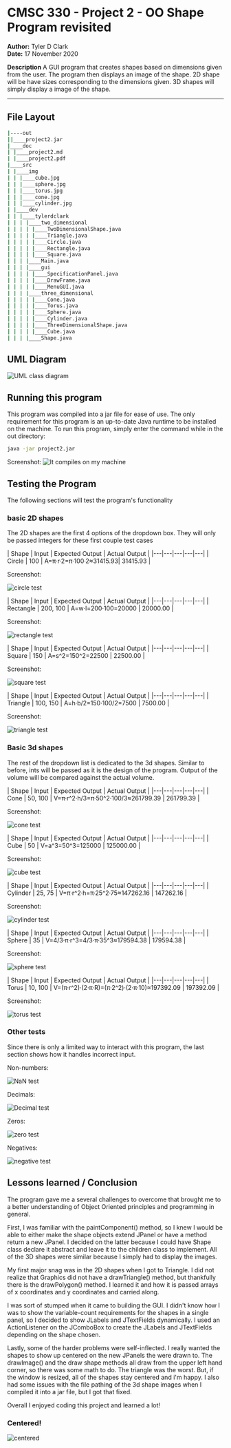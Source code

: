 # CMSC 330 - Project 2 - OO Shape Program revisited

**Author:** Tyler D Clark  
**Date:** 17 November 2020

**Description** A GUI program that creates shapes based on dimensions given from the user. The program then displays an image of the shape. 2D shape will be have sizes corresponding to the dimensions given. 3D shapes will simply display a image of the shape. 

___

## File Layout

``` bash
|----out
||____project2.jar
|____doc
| |____project2.md
| |____project2.pdf
|____src
| |____img
| | |____cube.jpg
| | |____sphere.jpg
| | |____torus.jpg
| | |____cone.jpg
| | |____cylinder.jpg
| |____dev
| | |____tylerdclark
| | | |____two_dimensional
| | | | |____TwoDimensionalShape.java
| | | | |____Triangle.java
| | | | |____Circle.java
| | | | |____Rectangle.java
| | | | |____Square.java
| | | |____Main.java
| | | |____gui
| | | | |____SpecificationPanel.java
| | | | |____DrawFrame.java
| | | | |____MenuGUI.java
| | | |____three_dimensional
| | | | |____Cone.java
| | | | |____Torus.java
| | | | |____Sphere.java
| | | | |____Cylinder.java
| | | | |____ThreeDimensionalShape.java
| | | | |____Cube.java
| | | |____Shape.java
```

## UML Diagram

![UML class diagram](img/project2uml.png)

## Running this program

This program was compiled into a jar file for ease of use. The only requirement for this program is an up-to-date Java runtime to be installed on the machine. To run this program, simply enter the command while in the out directory:

``` bash
java -jar project2.jar
```

 Screenshot:
![It compiles on my machine](img/ss1.png)

## Testing the Program

The following sections will test the program's functionality

### basic 2D shapes

The 2D shapes are the first 4 options of the dropdown box. They will only be passed integers for these first couple test cases

|  Shape | Input  | Expected Output  | Actual Output  |
|---|---|---|---|---|
| Circle | 100 | A=π·r·2=π·100·2≈31415.93| 31415.93 |

Screenshot:

![circle test](img/ss2.png)

|  Shape | Input  | Expected Output  | Actual Output  |
|---|---|---|---|---|
| Rectangle | 200, 100 | A=w·l=200·100=20000 | 20000.00 |

Screenshot:

![rectangle test](img/ss3.png)

|  Shape | Input  | Expected Output  | Actual Output  |
|---|---|---|---|---|
| Square | 150 | A=s^2=150^2=22500 | 22500.00 |

Screenshot:

![square test](img/ss4.png)

|  Shape | Input  | Expected Output  | Actual Output  |
|---|---|---|---|---|
| Triangle | 100, 150 | A=h·b/2=150·100/2=7500 | 7500.00 |

Screenshot:

![triangle test](img/ss5.png)

### Basic 3d shapes

The rest of the dropdown list is dedicated to the 3d shapes. Similar to before, ints will be passed as it is the design of the program. Output of the volume will be compared against the actual volume.

|  Shape | Input  | Expected Output  | Actual Output  |
|---|---|---|---|---|
| Cone | 50, 100 | V=π·r^2·h/3=π·50^2·100/3≈261799.39 | 261799.39 |

Screenshot:

![cone test](img/ss6.png)

|  Shape | Input  | Expected Output  | Actual Output  |
|---|---|---|---|---|
| Cube | 50 | V=a^3=50^3=125000 | 125000.00 |

Screenshot:

![cube test](img/ss7.png)

|  Shape | Input  | Expected Output  | Actual Output  |
|---|---|---|---|---|
| Cylinder | 25, 75 | V=π·r^2·h=π·25^2·75≈147262.16 | 147262.16 |

Screenshot:

![cylinder test](img/ss8.png)

|  Shape | Input  | Expected Output  | Actual Output  |
|---|---|---|---|---|
| Sphere | 35 | V=4/3·π·r^3=4/3·π·35^3≈179594.38 | 179594.38 |

Screenshot:

![sphere test](img/ss9.png)

|  Shape | Input  | Expected Output  | Actual Output  |
|---|---|---|---|---|
| Torus | 10, 100 | V=(π·r^2)·(2·π·R)=(π·2^2)·(2·π·10)≈197392.09 | 197392.09 |

Screenshot:

![torus test](img/ss10.png)

### Other tests

Since there is only a limited way to interact with this program, the last section shows how it handles incorrect input. 

Non-numbers:

![NaN test](img/ss11.png)

Decimals:

![Decimal test](img/ss12.png)

Zeros:

![zero test](img/ss13.png)

Negatives:

![negative test](img/ss14.png)

## Lessons learned / Conclusion

The program gave me a several challenges to overcome that brought me to a better understanding of Object Oriented principles and programming in general.

First, I was familiar with the paintComponent() method, so I knew I would be able to either make the shape objects extend JPanel or have a method return a new JPanel. I decided on the latter because I could have Shape class declare it abstract and leave it to the children class to implement. All of the 3D shapes were similar because I simply had to display the images.

My first major snag was in the 2D shapes when I got to Triangle. I did not realize that Graphics did not have a drawTriangle() method, but thankfully there is the drawPolygon() method. I learned it and how it is passed arrays of x coordinates and y coordinates and carried along.

I was sort of stumped when it came to building the GUI. I didn't know how I was to show the variable-count requirements for the shapes in a single panel, so I decided to show JLabels and JTextFields dynamically. I used an ActionListener on the JComboBox to create the JLabels and JTextFields depending on the shape chosen.

Lastly, some of the harder problems were self-inflected. I really wanted the shapes to show up centered on the new JPanels the were drawn to. The drawImage() and the draw shape methods all draw from the upper left hand corner, so there was some math to do. The triangle was the worst. But, if the window is resized, all of the shapes stay centered and i'm happy. I also had some issues with the file pathing of the 3d shape images when I compiled it into a jar file, but I got that fixed.

Overall I enjoyed coding this project and learned a lot!

### Centered!

![centered](img/ss15.png)